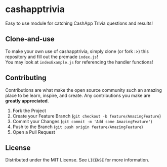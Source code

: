 # cashapptrivia
Easy to use module for catching CashApp Trivia questions and results!

## Clone-and-use
To make your own use of cashapptrivia, simply clone (or fork :>) this repository and fill out the premade `index.js`!\
You may look at `indexExample.js` for referencing the handler functions!

## Contributing

Contributions are what make the open source community such an amazing place to be learn, inspire, and create. Any contributions you make are **greatly appreciated**.

1. Fork the Project
2. Create your Feature Branch (`git checkout -b feature/AmazingFeature`)
3. Commit your Changes (`git commit -m 'Add some AmazingFeature'`)
4. Push to the Branch (`git push origin feature/AmazingFeature`)
5. Open a Pull Request


## License

Distributed under the MIT License. See `LICENSE` for more information.
